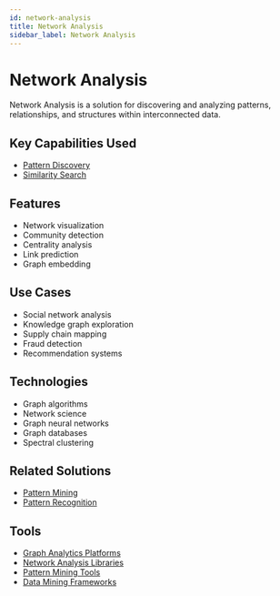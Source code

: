 ```yaml
---
id: network-analysis
title: Network Analysis
sidebar_label: Network Analysis
---
```


# Network Analysis

Network Analysis is a solution for discovering and analyzing patterns, relationships, and structures within interconnected data.

## Key Capabilities Used

- [Pattern Discovery](../capabilities/pattern-discovery)
- [Similarity Search](../capabilities/similarity-search)

## Features

- Network visualization
- Community detection
- Centrality analysis
- Link prediction
- Graph embedding

## Use Cases

- Social network analysis
- Knowledge graph exploration
- Supply chain mapping
- Fraud detection
- Recommendation systems

## Technologies

- Graph algorithms
- Network science
- Graph neural networks
- Graph databases
- Spectral clustering

## Related Solutions

- [Pattern Mining](./pattern-mining)
- [Pattern Recognition](./pattern-recognition)

## Tools

- [Graph Analytics Platforms](../tools/graph-analytics-platforms)
- [Network Analysis Libraries](../tools/network-analysis-libraries)
- [Pattern Mining Tools](../tools/pattern-mining-tools)
- [Data Mining Frameworks](../tools/data-mining-frameworks)
